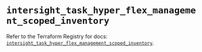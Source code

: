 # `intersight_task_hyper_flex_management_scoped_inventory`

Refer to the Terraform Registry for docs: [`intersight_task_hyper_flex_management_scoped_inventory`](https://registry.terraform.io/providers/ciscodevnet/intersight/1.0.71/docs/resources/task_hyper_flex_management_scoped_inventory).
